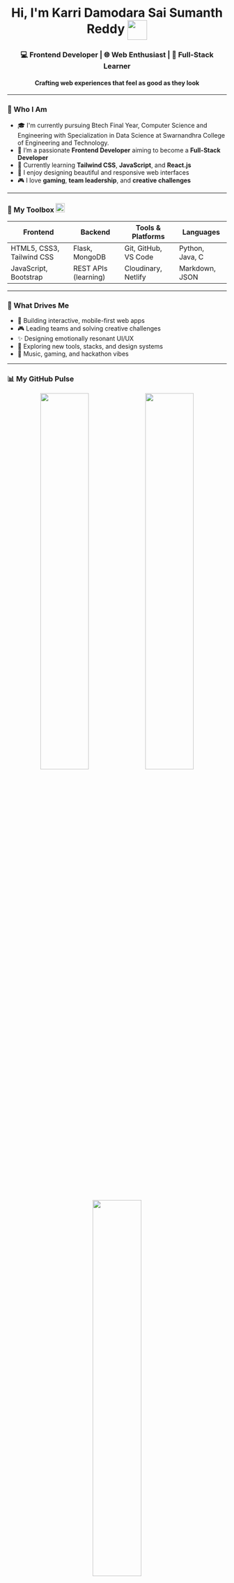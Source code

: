 <!-- Hero Section -->
<h1 align="center"> Hi, I'm Karri Damodara Sai Sumanth Reddy <img align="center" src="https://emojis.slackmojis.com/emojis/images/1531849430/4246/blob-sunglasses.gif" width="45px"> </h1> 
<h3 align="center">💻 Frontend Developer | 🌐 Web Enthusiast | 🚀 Full-Stack Learner </h3>
<h4 align="center">Crafting web experiences that feel as good as they look</h4>


---

<!-- About Section -->
### 🧠 Who I Am 
- 🎓 I'm currently pursuing Btech Final Year, Computer Science and Engineering with Specialization in Data Science at Swarnandhra College of Engineering and Technology.
- 🎯 I’m a passionate **Frontend Developer** aiming to become a **Full-Stack Developer**
- 🌱 Currently learning **Tailwind CSS**, **JavaScript**, and **React.js**
- 💬 I enjoy designing beautiful and responsive web interfaces
- 🎮 I love **gaming**, **team leadership**, and **creative challenges**

---

<!-- Tech Stack Section -->
### 🧰 My Toolbox <img src="https://upload.wikimedia.org/wikipedia/commons/c/c7/Loading_2.gif" width="21px">

| **Frontend**              | **Backend**         | **Tools & Platforms**     | **Languages**     |
|---------------------------|---------------------|----------------------------|--------------------|
| HTML5, CSS3, Tailwind CSS | Flask, MongoDB      | Git, GitHub, VS Code       | Python, Java, C    |
| JavaScript, Bootstrap     | REST APIs (learning) | Cloudinary, Netlify        | Markdown, JSON     |

---

<!-- Interests Section -->
### 🎯 What Drives Me

- 🧩 Building interactive, mobile-first web apps  
- 🎮 Leading teams and solving creative challenges  
- ✨ Designing emotionally resonant UI/UX  
- 📖 Exploring new tools, stacks, and design systems  
- 🎵 Music, gaming, and hackathon vibes  

---

<!-- GitHub Stats Section -->
### 📊 My GitHub Pulse

<p align="center">
  <img width="47%" src="https://github-readme-stats.vercel.app/api?username=sumanthreddy217&show_icons=true&theme=radical" />
  <img width="47%" src="https://github-readme-streak-stats.herokuapp.com/?user=sumanthreddy217&theme=radical" />
</p>

<p align="center">
  <img width="47%" src="https://github-readme-stats.vercel.app/api/top-langs/?username=sumanthreddy217&layout=compact&theme=radical" />
</p>

---

<!-- Contact Section -->
### 🤝 Let’s Connect

<p align="center">
  <a href="mailto:karri.sumanthreddy.21@gmail.com">
    <img src="https://img.shields.io/badge/Email-D14836?style=for-the-badge&logo=gmail&logoColor=white" />
  </a>
  <a href="https://www.linkedin.com/in/k-sumanth-reddy">
    <img src="https://img.shields.io/badge/LinkedIn-0077B5?style=for-the-badge&logo=linkedin&logoColor=white" />
  </a>
  <a href="https://github.com/sumanthreddy217">
    <img src="https://img.shields.io/badge/GitHub-000000?style=for-the-badge&logo=github&logoColor=white" />
  </a>
  <a href="https://your-portfolio-link.com">
    <img src="https://img.shields.io/badge/Portfolio-24292F?style=for-the-badge&logo=firefox&logoColor=white" />
  </a>
</p>

---

<!-- Signature Section -->
### ✨ Signature Style

> “Design is how it works. Emotion is how it feels.”  
> “Every pixel tells a story — I make sure it’s a good one.”

